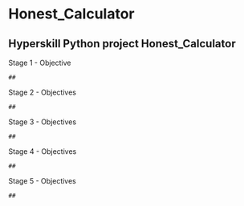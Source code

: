 # Honest_Calculator
## Hyperskill Python project Honest_Calculator

Stage 1 - 
  Objective
  
    ##

Stage 2 - 
  Objectives
  
    ##

Stage 3 - 
  Objectives
  
    ##

Stage 4 - 
  Objectives
  
    ##

Stage 5 - 
  Objectives
  
    ##
